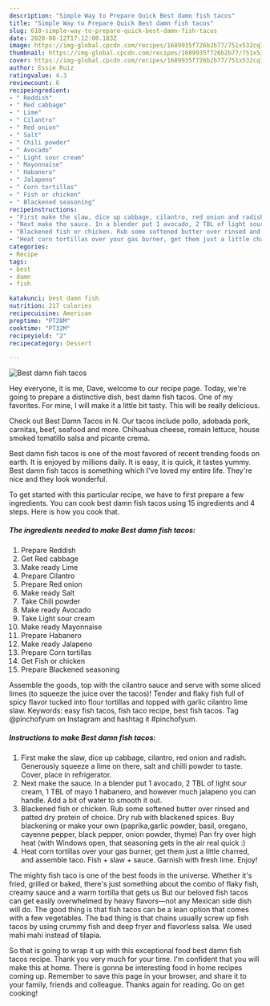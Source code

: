 ```yaml
---
description: "Simple Way to Prepare Quick Best damn fish tacos"
title: "Simple Way to Prepare Quick Best damn fish tacos"
slug: 610-simple-way-to-prepare-quick-best-damn-fish-tacos
date: 2020-08-12T17:12:00.183Z
image: https://img-global.cpcdn.com/recipes/1689935f726b2b77/751x532cq70/best-damn-fish-tacos-recipe-main-photo.jpg
thumbnail: https://img-global.cpcdn.com/recipes/1689935f726b2b77/751x532cq70/best-damn-fish-tacos-recipe-main-photo.jpg
cover: https://img-global.cpcdn.com/recipes/1689935f726b2b77/751x532cq70/best-damn-fish-tacos-recipe-main-photo.jpg
author: Essie Ruiz
ratingvalue: 4.3
reviewcount: 6
recipeingredient:
- " Reddish"
- " Red cabbage"
- " Lime"
- " Cilantro"
- " Red onion"
- " Salt"
- " Chili powder"
- " Avocado"
- " Light sour cream"
- " Mayonnaise"
- " Habanero"
- " Jalapeno"
- " Corn tortillas"
- " Fish or chicken"
- " Blackened seasoning"
recipeinstructions:
- "First make the slaw, dice up cabbage, cilantro, red onion and radish. Generously squeeze a lime on there, salt and chilli powder to taste. Cover, place in refrigerator."
- "Next make the sauce. In a blender put 1 avocado, 2 TBL of light sour cream, 1 TBL of mayo 1 habanero, and however much jalapeno you can handle. Add a bit of water to smooth it out."
- "Blackened fish or chicken. Rub some softened butter over rinsed and patted dry protein of choice. Dry rub with blackened spices. Buy blackening or make your own (paprika,garlic powder, basil, oregano, cayenne pepper, black pepper, onion powder, thyme) Pan fry over high heat (with Windows open, that seasoning gets in the air real quick :)"
- "Heat corn tortillas over your gas burner, get them just a little charred, and assemble taco. Fish + slaw + sauce. Garnish with fresh lime. Enjoy!"
categories:
- Recipe
tags:
- best
- damn
- fish

katakunci: best damn fish 
nutrition: 217 calories
recipecuisine: American
preptime: "PT28M"
cooktime: "PT32M"
recipeyield: "2"
recipecategory: Dessert

---
```



![Best damn fish tacos](https://img-global.cpcdn.com/recipes/1689935f726b2b77/751x532cq70/best-damn-fish-tacos-recipe-main-photo.jpg)

Hey everyone, it is me, Dave, welcome to our recipe page. Today, we're going to prepare a distinctive dish, best damn fish tacos. One of my favorites. For mine, I will make it a little bit tasty. This will be really delicious.

Check out Best Damn Tacos in N. Our tacos include pollo, adobada pork, carnitas, beef, seafood and more. Chihuahua cheese, romain lettuce, house smoked tomatillo salsa and picante crema.

Best damn fish tacos is one of the most favored of recent trending foods on earth. It is enjoyed by millions daily. It is easy, it is quick, it tastes yummy. Best damn fish tacos is something which I've loved my entire life. They're nice and they look wonderful.


To get started with this particular recipe, we have to first prepare a few ingredients. You can cook best damn fish tacos using 15 ingredients and 4 steps. Here is how you cook that.

<!--inarticleads1-->

##### The ingredients needed to make Best damn fish tacos:

1. Prepare  Reddish
1. Get  Red cabbage
1. Make ready  Lime
1. Prepare  Cilantro
1. Prepare  Red onion
1. Make ready  Salt
1. Take  Chili powder
1. Make ready  Avocado
1. Take  Light sour cream
1. Make ready  Mayonnaise
1. Prepare  Habanero
1. Make ready  Jalapeno
1. Prepare  Corn tortillas
1. Get  Fish or chicken
1. Prepare  Blackened seasoning


Assemble the goods, top with the cilantro sauce and serve with some sliced limes (to squeeze the juice over the tacos)! Tender and flaky fish full of spicy flavor tucked into flour tortillas and topped with garlic cilantro lime slaw. Keywords: easy fish tacos, fish taco recipe, best fish tacos. Tag @pinchofyum on Instagram and hashtag it #pinchofyum. 

<!--inarticleads2-->

##### Instructions to make Best damn fish tacos:

1. First make the slaw, dice up cabbage, cilantro, red onion and radish. Generously squeeze a lime on there, salt and chilli powder to taste. Cover, place in refrigerator.
1. Next make the sauce. In a blender put 1 avocado, 2 TBL of light sour cream, 1 TBL of mayo 1 habanero, and however much jalapeno you can handle. Add a bit of water to smooth it out.
1. Blackened fish or chicken. Rub some softened butter over rinsed and patted dry protein of choice. Dry rub with blackened spices. Buy blackening or make your own (paprika,garlic powder, basil, oregano, cayenne pepper, black pepper, onion powder, thyme) Pan fry over high heat (with Windows open, that seasoning gets in the air real quick :)
1. Heat corn tortillas over your gas burner, get them just a little charred, and assemble taco. Fish + slaw + sauce. Garnish with fresh lime. Enjoy!


The mighty fish taco is one of the best foods in the universe. Whether it&#39;s fried, grilled or baked, there&#39;s just something about the combo of flaky fish, creamy sauce and a warm tortilla that gets us But our beloved fish tacos can get easily overwhelmed by heavy flavors—not any Mexican side dish will do. The good thing is that fish tacos can be a lean option that comes with a few vegetables. The bad thing is that chains usually screw up fish tacos by using crummy fish and deep fryer and flavorless salsa. We used mahi mahi instead of tilapia. 

So that is going to wrap it up with this exceptional food best damn fish tacos recipe. Thank you very much for your time. I'm confident that you will make this at home. There is gonna be interesting food in home recipes coming up. Remember to save this page in your browser, and share it to your family, friends and colleague. Thanks again for reading. Go on get cooking!
